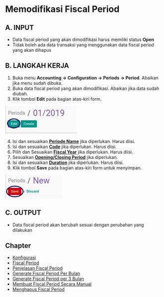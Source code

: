 # Memodifikasi Fiscal Period

## A. INPUT

* Data fiscal period yang akan dimodifikasi harus memiliki status **Open**
* Tidak boleh ada data transaksi yang menggunakan data fiscal period yang akan dihapus

## B. LANGKAH KERJA

1. Buka menu **Accounting -> Configuration -> Periods -> Period**. Abaikan jika menu sudah dibuka.
2. Buka data fiscal period yang akan dimodifikasi. Abaikan jika data sudah diubah.
3. Klik tombol **Edit** pada bagian atas-kiri form.

![](../../img/fiscal-period/tombol-edit.png)

4. Isi dan sesuaikan **[Periode Name](./penjelasan.md#field-name)** jika diperlukan. Harus diisi.
5. Isi dan sesuaikan **[Code](./penjelasan.md#field-code)** jika diperlukan. Harus diisi.
6. Pilih dan Sesuaikan **[Fiscal Year](./penjelasan.md#field-fiscal-year-id)** jika diperlukan. Harus diisi.
7. Sesuaikan **[Opening/Closing Period](./penjelasan.md#field-detail-periode-special)** jika diperlukan.
8. Isi dan sesuaikan **[Duration](./penjelasan.md#field-duration)** jika diperlukan. Harus diisi.
9. Klik tombol **Save** pada bagian atas-kiri form untuk menyimpan.

![](../../img/fiscal-period/tombol-save.png)

## C. OUTPUT

* Data fiscal period akan berubah sesuai dengan perubahan yang dilakukan

## Chapter
- [Konfigurasi](../../konfigurasi.md)
- [Fiscal Period](../fiscal-period.md)
- [Penjelasan Fiscal Period](penjelasan.md)
- [Generate Fiscal Period Per Bulan](generate-monthly.md)
- [Generate Fiscal Period per 3 Bulan](generate-3monthly.md)
- [Membuat Fiscal Period Secara Manual](membuat.md)
- [Menghapus Fiscal Period](menghapus.md)

